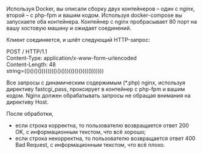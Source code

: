 Используя Docker, вы описали сборку двух контейнеров – один с nginx, второй – с
php-fpm и вашим кодом. Используя docker-compose вы запускаете оба контейнера.
Контейнер с nginx пробрасывает 80 порт на вашу хостовую машину и ожидает
соединений.

Клиент соединяется, и шлёт следующий HTTP-запрос:

POST / HTTP/1.1\
Content-Type: application/x-www-form-urlencoded\
Content-Length: 48\
string=(()()()()))((((()()()))(()()()(((()))))))

Все запросы с динамическим содержимым (*.php) nginx, используя директиву
fastcgi_pass, проксирует в контейнер с php-fpm и вашим кодом.
Nginx должен обрабатывать запросы не обращая внимания на директиву Host.

После обработки,
 - если строка корректна, то пользователю возвращается ответ 200 OK, с
информационным текстом, что всё хорошо; 
 - если строка некорректна, то пользователю возвращается ответ 400 Bad
Request, с информационным текстом, что всё плохо.
